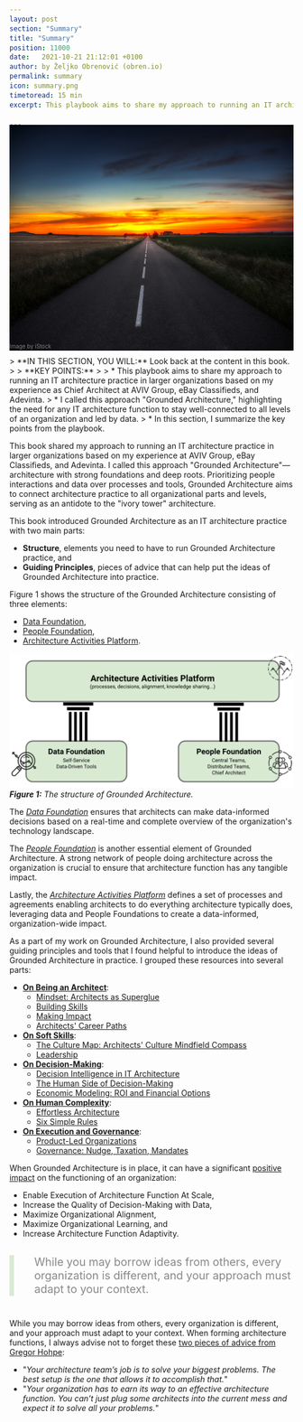 ```yaml
---
layout: post
section: "Summary"
title: "Summary"
position: 11000
date:   2021-10-21 21:12:01 +0100
author: by Željko Obrenović (obren.io)
permalink: summary
icon: summary.png
timetoread: 15 min
excerpt: This playbook aims to share my approach to running an IT architecture practice in larger organizations based on my experience as Chief Architect at AVIV Group, eBay Classifieds, and Adevinta.

---
```

<img style="margin-top: -20px; width: 100%; height: 400px; object-fit: cover" src="assets/images/iStock-496666941.jpg">
<div style="font-size: 70%; margin-top: -16px; color: grey; margin-bottom: 12px">
Image by iStock
</div>
> **IN THIS SECTION, YOU WILL:** Look back at the content in this book.
> 
> **KEY POINTS:**
>
> * This playbook aims to share my approach to running an IT architecture practice in larger organizations based on my experience as Chief Architect at AVIV Group, eBay Classifieds, and Adevinta. 
> * I called this approach "Grounded Architecture," highlighting the need for any IT architecture function to stay well-connected to all levels of an organization and led by data.
> * In this section, I summarize the key points from the playbook.
<style>
 .quote {
     border-left: 8px solid #d9ead3;
     padding-left: 36px;
     margin-top: 30px;
     margin-bottom: 40px;
     font-size: 140%;
     font-style: normal;
     color:#888;
 }
    @media only screen and (max-width: 768px) {
        [class="quote"] {
            display: none;
        }
    }
</style>

This book shared my approach to running an IT architecture practice in larger organizations based on my experience at AVIV Group, eBay Classifieds, and Adevinta. I called this approach "Grounded Architecture"—architecture with strong foundations and deep roots. Prioritizing people interactions and data over processes and tools, Grounded Architecture aims to connect architecture practice to all organizational parts and levels, serving as an antidote to the "ivory tower" architecture.

This book introduced Grounded Architecture as an IT architecture practice with two main parts:
* **Structure**, elements you need to have to run Grounded Architecture practice, and
* **Guiding Principles**, pieces of advice that can help put the ideas of Grounded Architecture into practice.

Figure 1 shows the structure of the Grounded Architecture consisting of three elements:
* [Data Foundation](data),
* [People Foundation](people),
* [Architecture Activities Platform](activities).

![](assets/images/model.png)
***Figure 1:** The structure of Grounded Architecture.*

The *[Data Foundation](data)* ensures that architects can make data-informed decisions based on a real-time and complete overview of the organization's technology landscape.

The *[People Foundation](people)* is another essential element of Grounded Architecture. A strong network of people doing architecture across the organization is crucial to ensure that architecture function has any tangible impact.

Lastly, the *[Architecture Activities Platform](activities)*  defines a set of processes and agreements enabling architects to do everything architecture typically does, leveraging data and People Foundations to create a data-informed, organization-wide impact.

As a part of my work on Grounded Architecture, I also provided several guiding principles and tools that I found helpful to introduce the ideas of Grounded Architecture in practice. I grouped these resources into several parts:

* [**On Being an Architect**](being-architect):
  * [Mindset: Architects as Superglue](superglue)
  * [Building Skills](skills)
  * [Making Impact](impact)
  * [Architects' Career Paths](career)
* [**On Soft Skills**](soft-skills):
  * [The Culture Map: Architects' Culture Mindfield Compass](culture-map)
  * [Leadership](leadership)
* [**On Decision-Making**](decision-making):
  * [Decision Intelligence in IT Architecture](decision-intelligence)
  * [The Human Side of Decision-Making](human-decisions)
  * [Economic Modeling: ROI and Financial Options](economics)
* [**On Human Complexity**](complexity):
  * [Effortless Architecture](effortless)
  * [Six Simple Rules](six-simple-rules)
* [**On Execution and Governance**](complexity):
  * [Product-Led Organizations](product) 
  * [Governance: Nudge, Taxation, Mandates](governance)

When Grounded Architecture is in place, it can have a significant [positive impact](impact) on the functioning of an organization:

* Enable Execution of Architecture Function At Scale,
* Increase the Quality of Decision-Making with Data,
* Maximize Organizational Alignment,
* Maximize Organizational Learning, and
* Increase Architecture Function Adaptivity.

<div class="quote">
While you may borrow ideas from others, every organization is different, and your approach must adapt to your context.
</div>

While you may borrow ideas from others, every organization is different, and your approach must adapt to your context. When forming architecture functions, I always advise not to forget these [two pieces of advice from Gregor Hohpe](https://architectelevator.com/architecture/organizing-architecture/):
 * "*Your architecture team’s job is to solve your biggest problems. The best setup is the one that allows it to accomplish that.*"
 * "*Your organization has to earn its way to an effective architecture function. You can’t just plug some architects into the current mess and expect it to solve all your problems.*"
